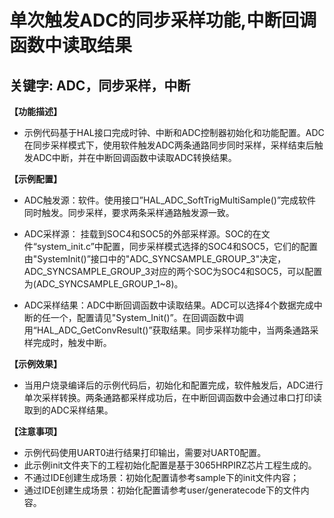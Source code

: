 # 单次触发ADC的同步采样功能,中断回调函数中读取结果
## 关键字: ADC，同步采样，中断

**【功能描述】**
+ 示例代码基于HAL接口完成时钟、中断和ADC控制器初始化和功能配置。ADC在同步采样模式下，使用软件触发ADC两条通路同步同时采样，采样结束后触发ADC中断，并在中断回调函数中读取ADC转换结果。

**【示例配置】**
+ ADC触发源：软件。使用接口”HAL_ADC_SoftTrigMultiSample()”完成软件同时触发。同步采样，要求两条采样通路触发源一致。

+ ADC采样源： 挂载到SOC4和SOC5的外部采样源。SOC的在文件“system_init.c”中配置，同步采样模式选择的SOC4和SOC5，它们的配置由"SystemInit()”接口中的"ADC_SYNCSAMPLE_GROUP_3"决定，ADC_SYNCSAMPLE_GROUP_3对应的两个SOC为SOC4和SOC5，可以配置为(ADC_SYNCSAMPLE_GROUP_1~8)。

+ ADC采样结果：ADC中断回调函数中读取结果。ADC可以选择4个数据完成中断的任一个，配置请见"System_Init()”。在回调函数中调用“HAL_ADC_GetConvResult()”获取结果。同步采样功能中，当两条通路采样完成时，触发中断。

**【示例效果】**
+ 当用户烧录编译后的示例代码后，初始化和配置完成，软件触发后，ADC进行单次采样转换。两条通路都采样成功后，在中断回调函数中会通过串口打印读取到的ADC采样结果。

**【注意事项】**
+ 示例代码使用UART0进行结果打印输出，需要对UART0配置。
+ 此示例init文件夹下的工程初始化配置是基于3065HRPIRZ芯片工程生成的。
+ 不通过IDE创建生成场景：初始化配置请参考sample下的init文件内容；
+ 通过IDE创建生成场景：初始化配置请参考user/generatecode下的文件内容。